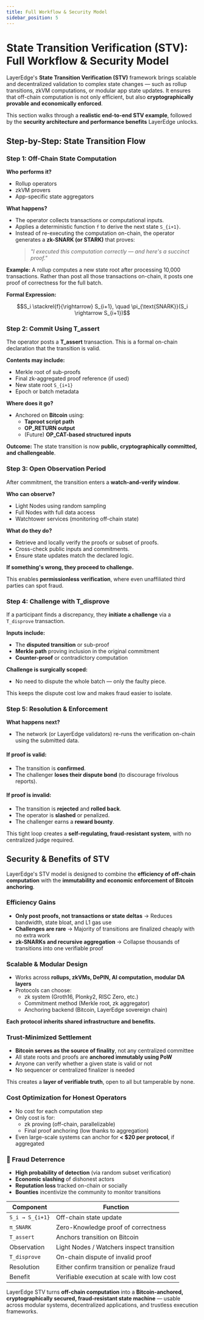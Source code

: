 ```yaml
---
title: Full Workflow & Security Model
sidebar_position: 5
---
```


# State Transition Verification (STV): Full Workflow & Security Model

LayerEdge's **State Transition Verification (STV)** framework brings scalable and decentralized validation to complex state changes — such as rollup transitions, zkVM computations, or modular app state updates. It ensures that off-chain computation is not only efficient, but also **cryptographically provable and economically enforced**.

This section walks through a **realistic end-to-end STV example**, followed by the **security architecture and performance benefits** LayerEdge unlocks.

## Step-by-Step: State Transition Flow

### Step 1: Off-Chain State Computation

**Who performs it?**
* Rollup operators
* zkVM provers
* App-specific state aggregators

**What happens?**
* The operator collects transactions or computational inputs.
* Applies a deterministic function `f` to derive the next state `S_{i+1}`.
* Instead of re-executing the computation on-chain, the operator generates a **zk-SNARK (or STARK)** that proves:
  > _"I executed this computation correctly — and here's a succinct proof."_

**Example:** A rollup computes a new state root after processing 10,000 transactions. Rather than post all those transactions on-chain, it posts one proof of correctness for the full batch.

**Formal Expression:**
```math
S_i \stackrel{f}{\rightarrow} S_{i+1}, \quad \pi_{\text{SNARK}}(S_i \rightarrow S_{i+1})
```

### Step 2: Commit Using T_assert

The operator posts a **T_assert** transaction. This is a formal on-chain declaration that the transition is valid.

**Contents may include:**
* Merkle root of sub-proofs
* Final zk-aggregated proof reference (if used)
* New state root `S_{i+1}`
* Epoch or batch metadata

**Where does it go?**
* Anchored on **Bitcoin** using:
   * **Taproot script path**
   * **OP_RETURN output**
   * (Future) **OP_CAT-based structured inputs**

**Outcome:** The state transition is now **public, cryptographically committed, and challengeable**.

### Step 3: Open Observation Period

After commitment, the transition enters a **watch-and-verify window**.

**Who can observe?**
* Light Nodes using random sampling
* Full Nodes with full data access
* Watchtower services (monitoring off-chain state)

**What do they do?**
* Retrieve and locally verify the proofs or subset of proofs.
* Cross-check public inputs and commitments.
* Ensure state updates match the declared logic.

**If something's wrong, they proceed to challenge.**

This enables **permissionless verification**, where even unaffiliated third parties can spot fraud.

### Step 4: Challenge with T_disprove

If a participant finds a discrepancy, they **initiate a challenge** via a `T_disprove` transaction.

**Inputs include:**
* The **disputed transition** or sub-proof
* **Merkle path** proving inclusion in the original commitment
* **Counter-proof** or contradictory computation

**Challenge is surgically scoped:**
* No need to dispute the whole batch — only the faulty piece.

This keeps the dispute cost low and makes fraud easier to isolate.

### Step 5: Resolution & Enforcement

**What happens next?**
* The network (or LayerEdge validators) re-runs the verification on-chain using the submitted data.

#### If proof is valid:
* The transition is **confirmed**.
* The challenger **loses their dispute bond** (to discourage frivolous reports).

#### If proof is invalid:
* The transition is **rejected** and **rolled back**.
* The operator is **slashed** or penalized.
* The challenger earns a **reward bounty**.

This tight loop creates a **self-regulating, fraud-resistant system**, with no centralized judge required.

## Security & Benefits of STV

LayerEdge's STV model is designed to combine the **efficiency of off-chain computation** with the **immutability and economic enforcement of Bitcoin anchoring**.

### Efficiency Gains
* **Only post proofs, not transactions or state deltas** → Reduces bandwidth, state bloat, and L1 gas use
* **Challenges are rare** → Majority of transitions are finalized cheaply with no extra work
* **zk-SNARKs and recursive aggregation** → Collapse thousands of transitions into one verifiable proof

### Scalable & Modular Design
* Works across **rollups, zkVMs, DePIN, AI computation, modular DA layers**
* Protocols can choose:
   * zk system (Groth16, Plonky2, RISC Zero, etc.)
   * Commitment method (Merkle root, zk aggregator)
   * Anchoring backend (Bitcoin, LayerEdge sovereign chain)

**Each protocol inherits shared infrastructure and benefits.**

### Trust-Minimized Settlement
* **Bitcoin serves as the source of finality**, not any centralized committee
* All state roots and proofs are **anchored immutably using PoW**
* Anyone can verify whether a given state is valid or not
* No sequencer or centralized finalizer is needed

This creates a **layer of verifiable truth**, open to all but tamperable by none.

### Cost Optimization for Honest Operators
* No cost for each computation step
* Only cost is for:
   * zk proving (off-chain, parallelizable)
   * Final proof anchoring (low thanks to aggregation)
* Even large-scale systems can anchor for **< $20 per protocol**, if aggregated

### 🧠 Fraud Deterrence
* **High probability of detection** (via random subset verification)
* **Economic slashing** of dishonest actors
* **Reputation loss** tracked on-chain or socially
* **Bounties** incentivize the community to monitor transitions

| Component | Function |
|-----------|----------|
| `S_i → S_{i+1}` | Off-chain state update |
| `π_SNARK` | Zero-Knowledge proof of correctness |
| `T_assert` | Anchors transition on Bitcoin |
| Observation | Light Nodes / Watchers inspect transition |
| `T_disprove` | On-chain dispute of invalid proof |
| Resolution | Either confirm transition or penalize fraud |
| Benefit | Verifiable execution at scale with low cost |

LayerEdge STV turns **off-chain computation** into a **Bitcoin-anchored, cryptographically secured, fraud-resistant state machine** — usable across modular systems, decentralized applications, and trustless execution frameworks. 